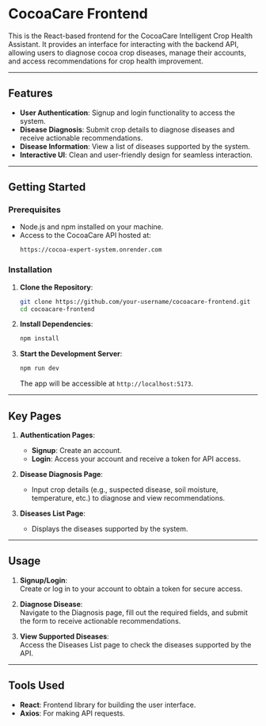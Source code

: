 # **CocoaCare Frontend**

This is the React-based frontend for the CocoaCare Intelligent Crop Health Assistant. It provides an interface for interacting with the backend API, allowing users to diagnose cocoa crop diseases, manage their accounts, and access recommendations for crop health improvement.

---

## **Features**

- **User Authentication**: Signup and login functionality to access the system.
- **Disease Diagnosis**: Submit crop details to diagnose diseases and receive actionable recommendations.
- **Disease Information**: View a list of diseases supported by the system.
- **Interactive UI**: Clean and user-friendly design for seamless interaction.

---

## **Getting Started**

### **Prerequisites**

- Node.js and npm installed on your machine.
- Access to the CocoaCare API hosted at:
  ```
  https://cocoa-expert-system.onrender.com
  ```

### **Installation**

1. **Clone the Repository**:

   ```bash
   git clone https://github.com/your-username/cocoacare-frontend.git
   cd cocoacare-frontend
   ```

2. **Install Dependencies**:

   ```bash
   npm install
   ```

3. **Start the Development Server**:
   ```bash
   npm run dev
   ```
   The app will be accessible at `http://localhost:5173`.

---

## **Key Pages**

1. **Authentication Pages**:

   - **Signup**: Create an account.
   - **Login**: Access your account and receive a token for API access.

2. **Disease Diagnosis Page**:

   - Input crop details (e.g., suspected disease, soil moisture, temperature, etc.) to diagnose and view recommendations.

3. **Diseases List Page**:
   - Displays the diseases supported by the system.

---

## **Usage**

1. **Signup/Login**:  
   Create or log in to your account to obtain a token for secure access.

2. **Diagnose Disease**:  
   Navigate to the Diagnosis page, fill out the required fields, and submit the form to receive actionable recommendations.

3. **View Supported Diseases**:  
   Access the Diseases List page to check the diseases supported by the API.

---

## **Tools Used**

- **React**: Frontend library for building the user interface.
- **Axios**: For making API requests.
